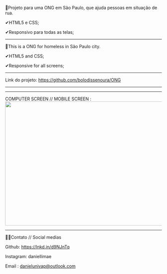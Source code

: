 📢Projeto para uma ONG em São Paulo, que ajuda pessoas em situação de rua.



✔HTML5 e CSS;



✔Responsivo para todas as telas;



------------------------------------------------------



📢This is a ONG for homeless in São Paulo city. 



✔HTML5 and CSS;



✔Responsive for all screens;



-----------------------------------------------



Link do projeto: https://github.com/bolodissenoura/ONG



-----------------------------------------------
-----------------------------------------------

COMPUTER SCREEN // MOBILE SCREEN :
<img src="https://media.giphy.com/media/vSqYKh51J6BUdxGk3I/giphy.gif" width="800" height="400" />




--------------------------------------------------


🎈🎈Contato // Social medias



Github: https://lnkd.in/d9NJnTq



Instagram: daniellimae



Email : danielunivap@outlook.com
